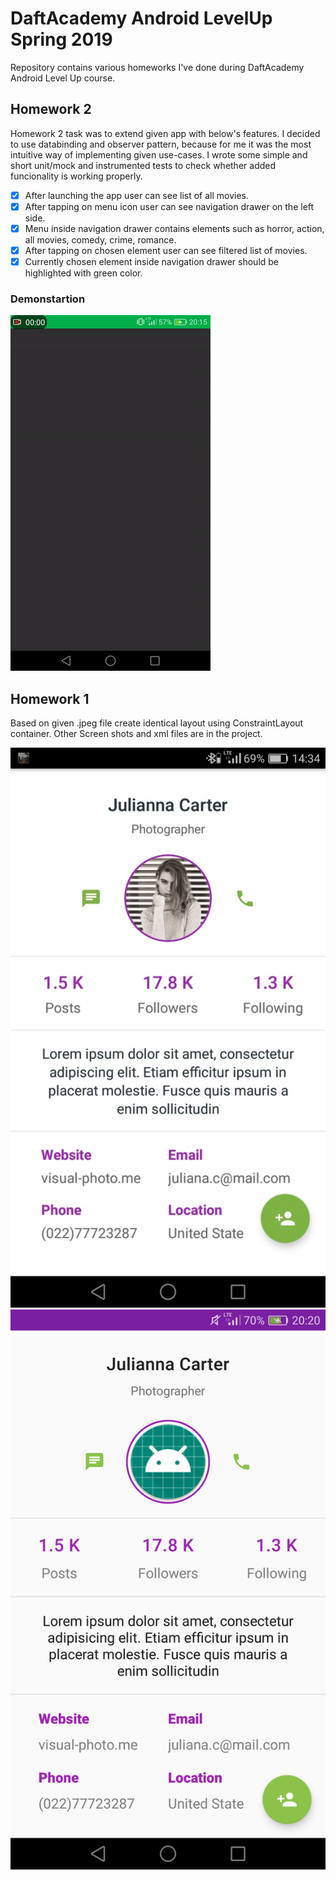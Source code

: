 
# DaftAcademy Android LevelUp Spring 2019
Repository contains various homeworks I've done during DaftAcademy Android Level Up course.

## Homework 2
Homework 2 task was to extend given app with below's features. I decided to use databinding and observer pattern, because for me it was the most intuitive way of implementing given use-cases. I wrote some simple and short unit/mock and instrumented tests to check whether added funcionality is working properly.  
- [x] After launching the app user can see list of all movies.
- [x] After tapping on menu icon user can see navigation drawer on the left side.
- [x] Menu inside navigation drawer contains elements such as horror, action, all movies, comedy, crime, romance.
- [x] After tapping on chosen element user can see filtered list of movies.
- [x] Currently chosen element inside navigation drawer should be highlighted with green color.  

### Demonstartion
![gif](/Screenshots/ezgif.com-video-to-gif.gif)

## Homework 1
Based on given .jpeg file create identical layout using ConstraintLayout container. Other Screen shots and xml files are in the project.

![jpeg](/Screenshots/Screenshot_2019-03-12-14-34-30.png)
![mine](/Screenshots/Screenshot_2019-03-12-20-20-08.png)
